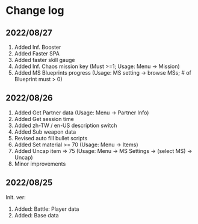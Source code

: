 # Change log

## 2022/08/27
1. Added Inf. Booster
1. Added Faster SPA
1. Added faster skill gauge
1. Added Inf. Chaos mission key (Must >=1; Usage: Menu -> Mission)
1. Added MS Blueprints progress (Usage: MS setting -> browse MSs; # of Blueprint must > 0)

## 2022/08/26  
1. Added Get Partner data (Usage: Menu -> Partner Info)
2. Added Get session time
3. Added zh-TW / en-US description switch
4. Added Sub weapon data
5. Revised auto fill bullet scripts
6. Added Set material >= 70 (Usage: Menu -> Items)
7. Added Uncap item => 75 (Usage: Menu -> MS Settings -> (select MS) -> Uncap)
9. Minor improvements

## 2022/08/25  
Init. ver:
1. Added: Battle: Player data
2. Added: Base data
